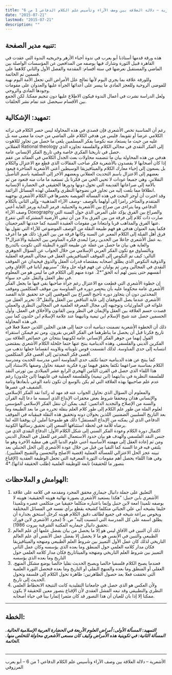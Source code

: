 ```yaml
---
title: "الأشعرية – دلالة العلاقة بين وصف الآراء وتأسيس علم الكلام الدفاعي 1 من 6"
date: "2015-07-21"
lastmod: "2015-07-21"
description: ""
---
```

## **تنبيه مدير الصفحة:**

هذه ورقة قدمها أستاذنا أبو يعرب في ندوة أحباء الأزهر وخريجيه الندوة التي عقدت في القاهرة قبيل الثورة وشارك فيها بوصفه من المدافعين عن المؤسسات الواصلة بين الماضي والمستقبل نعرضها في ستة أقسام: المقدمة والفصل الأول والثاني كلاهما على قسمين ثم الخاتمة.  
وللورقة علاقة بما يجري اليوم لأنها تعالج علل الأمراض التي تجعل الأمة اليوم نهبة للفوضى الروحية وللعجز المادي ما ييسر على أعدائها الجرأة عليها والعدوان على مقومات وجودها المادي والروحي.  
ولعل الدراسة نشرت في أعمال الندوة فيكون الاطلاع عليها دون تنجيم ممكنا. لكن الجمع بين الأقسام سيحصل عند تمام نشر الحلقات.

## **تمهيد: الإشكالية:**

رغم أن المناسبة تخص الأشعري فإن قصدي في هذه المحاولة ليس حصر الكلام في تراثه الكلامي عرضا أو تقويما. فليس من هدفي الكلام على الماضي من حيث ما مضى منه بل عليه من حيث ما يستعاد منه نكوصا بفكر المسلمين يلغي ما حصل من تجاوز لللاهوت العقلاني Rational theology إلى الفكر النقدي في مجالي الكلام والفلسفة تجاوزه الذي حصل في تاريخنا الفكري خاصة وفي تاريخ الفكر الإنساني عامة.  
هدفي من هذه المحاولة بيان ما تتضمنه محاولات بعث الجدل الكلامي في العقائد من عقم إذا كان أصحابها لا يقصدون بالأشعرية فكر صاحب المقالات الذي قطع مع الاعتزال والكلام بل يسعون إلى إحياء معارك الكلام والميتافيزيقا الوسيطين أعني الأشعرية المتأخرة فيعود بعضهم إلى الاعتزال باسم التحديث العقلاني وبعضهم الآخر إلى السلفية باسم التأصيل النقلاني. وهي جميعا عودات لا تحيي الحي من فكرنا بل تستعيد ما مات منه فتعود من ثم بالأمة إلى صراعاتها القديمة التي تحول دونها ودورها الحقيقي في الحضارة الإنسانية انطلاقا مما بلغت إليه من تجاوز في نضوجها النظري والعملي لهذه المسائل الزائفة.  
وقد اخترت أن أوجز البحث في هذه المسألة العويصة بحصرها في الكلام الأشعري بوجهيه المتقدم والمتأخر رامزا إلى أولهما بالوصف -وصف الآراء المذهبية- وإلى الثاني بالكلام الدفاعي وما يتراءى من صراع بين الأشعرية والحنبلية. فرمز البداية ورمز الغاية أعني وصف الآراء Doxography والصراع بين الفرق يؤكد على المرض الذي حول السنة التي صارت ذات كلام إلى فرقة من بين الفرق بدلا من أن تبقى الأرضية المشتركة التي تتفرع عنها الفرق والمذاهب قربا وابتعادا من مقومات العقيدة السنية كما حددتها المرجعيتان.  
فكما يفيد العنوان هدفي هو فهم طبيعة النقلة من الوصف الموضوعي للآراء التي تقول بها فرق أهل القبلة إلى الكلام المعبر عن السنة وكأنها فرقة من بين الفرق: ذلك هو ما أعرف به عمل الأشعري جاعلا من الحدين رمزا لبعدي فكره المناوس بين الحنبلية والاعتزال\*1.  
والغاية هي بيان ما حصل من غفلة عن طبيعة الثورة البطيئة التي تكونت بالتدريج وبالتساوق مع تكون الفكر العربي الإسلامي من خلال الجواب عن السؤال الجوهري التالي: كيف تم النكوص إلى الموقف الميتافيزيقي الغفل في مجالي المعرفة العقلية والذوقية النكوص الذي يطلق أصحابه بمقتضاه قدرات العقل والذوق فيحيدان عن الموقف النقدي في المجالين ومن ثم يوليان عن فهم قوله جل وعلا: “سنريهم آياتنا في الآفاق وفي أنفسهم حتى يتبين لهم أنه الحق”\*2. عودة منهم إلى الكلام في ما ليس هو من المعلوم في نظر العقل والنقل على حد سواء.  
إن خطوة الأشعري التي قطعت مع الاعتزال رغم جرأة صاحبها بقي فيها ما يجعل الفكر الأشعري عامة محكوما عليه بأن ينحصر دوره في المناوسة بين موقف المتكلمين وموقف المحدثين دون أن يتجاوز دوره تأجيج الصراع بين الموقفين إلى حد تحقيق غاية القصد الأشعري عندما يصل الموقفان إلى غاية التناقض بين العقل والنقل\*3: تحرير العقل من غلوائه في الماورئيات وتوجيهه إلى مجال المعرفة العلمية في المجالين النظري والعملي قصدت حسم العلاقة بين العقل والإيمان في النظر وبين القانون والأخلاق في العمل. وأول الحسمين حصل عند شيخ الإسلام ابن تيمية وثانيهما عند علامة الإسلام ابن خلدون كما نبين في هذه المحاولة.  
ذلك أن الخطوة الأشعرية تضمنت دينامية أدت حتما إلى هذين الحلين اللذين حصلا فعلا في تاريخ فكرنا قبل أن يحصل ما يناظرهما في الفكر الغربي بقرون. ومن ثم فيمكن استقراء القول إنهما من جوهر الفكر الإنساني عامة لكونهما ينتجان عن خصائص العلاقة بين الفكرين الديني والفلسفي. وهذه الدينامية ينتج عنها حتما خلخلة الكلام الأشعري بمقتضى انتسابه إلى حدي المناوسة. لذلك انقسمت قوس تلويناته وتلاوينه انقساما جعلها تذهب من أقصى فكر المحدثين إلى أقصى فكر المتكلمين.  
كما ينتج عن هذه الدينامية حتما تكثف حدي المناوسة أعني مدرسة الحديث ومدرسة الكلام بمناسبة صراعهما تكثفا يحقق فيهما ثورة فكرية عميقة نحاول وصفها بالاستناد إلى هذا اللقاء الذي حصل في القرن الثامن الهجري الرابع عشر الميلادي بين ثورتي النقد للفلسفة النظرية في بدايتهما (ابن تيمية) وللفلسفة العملية في غايتهما (ابن خلدون) رغم عدم علم صاحبيها بهذه العلاقة التي لم يكن بالوسع أن تكون تامة الوعي بأبعادها وتامة الشفيف في عصرها.  
والمعلوم أن السؤال الذي نحاول الجواب عنه قد مهد له رائدا نقد الفكر الإسلامي والإنساني هذان ومحققا شروط بعض محفزات الإبداع الذي أسسه ما دعا إليه القرآن والسنة من الإصلاح والتجديد الدائمين: كيف يمكن أن ننقل الفكر الإسلامي المؤسس لعلوم الملة من طور علم الكلام إلى طور كلام العلم بنقلة تحرره من ما بعد الطبيعة وما بعد التاريخ السلبيين الضمنيين اللذين يحولان دونه وتحقيق هذه النقلة فيبقيانه في الموقف الدفاعي الذي لن يمكنه من الإبداع المستقل؟ ذلك هو طموحنا آملين أن يوفقنا الله لما يرضاه للأمة في لحظة استئنافها السعي إلى تحقيق رسالتها الكونية.  
اكتمال دورة الكلام وعودة الفكر السني إلى شكل الكلام الأول: الدفاع النقدي الذي من جنس النقد الفلسفي والهدف هو بيان حدود الاستعمال الشرعي للعقل في المجال الديني ومن ثم إعادة العقل إلى مهمته الأساسية أعني علوم الدنيا التي هي مطية الآخرة وهو ما يلتقي فيه فرعا السنة كما التقيا من قبل من خلال عودة الأشعري إلى الحل الحنبلي بعد تبينه عجز الحل الاعتزالي للمسألة العملية (قضية الاصلح والتحسين والتقبيح العقليين). وفي هذا اللقاء يحصل أهم مقومات الثورة المعرفية التي تجعل الوظيفة العقدية (الإقناع بتصور ما للحقيقة) تابعة للوظيفة العلمية (طلب الحقيقة لذاتها).\*4

## **الهوامش و الملاحظات:**

1. التعليق على جملة دانيال جيماري محقق المجرد ومقدمه في كلامه على علاقة الأشعري بابن حنبل: “هكذا يستعيد الأشعري بصورة نهائية هويته الحقيقية: هويته لا بوصفه تلميذا امعة لابن حنبل وإنما باعتباره متكلما حقيقيا من متكلمي عصره وتلميذا خليقا بشيخه أبي علي الجبائي متكلما كشيخه يقطع برأي نفسه في المسائل المختلفة ويخوص ببراعة شيخه في جميع لطائف دقيق الكلام هويته كرجل استحق بجدارة أن يطلق اسمه على كل المدرسة التي انتسبت إليه” ص. 5 (مجرد الأشعري لابن فورك تحقيق دانيال جيماريه المكتبة الشرقية بيروت 1986).
2. ذلك أن التبين في الآفاق ليس هو إلا ما يحصل من بيان بفضل علمها أي علم العالم الطبيعي والتبين في الأنفس هو ما لا يحصل إلا بفضل عمل الأنفس أي علم العالم التاريخي لذلك كان عمل الأول التمييز بين شروط العلم الطبيعي ومنهجه والميتافيزيقا فكان مدار كلامه العلمي حول المنطق وما بعده الذي يؤسسه وكان عمل الثاني التمييز بين شروط العلم التاريخي ومنهجه والميتاتاريخ فكان مدار كلامه العلمي حول التاريخ وما بعده الذي يؤسسه
3. .فعندما يصبح الكلام فلسفيا خالصا ويصبح الحديث نقليا خالصا يوضع مشكل المنهج العقلي أو المنطق وما بعده والمنهج النقلي أو التاريخ وما بعده فتحصل الثورة العلمية التي تحققت فعلا بعد حصول الظاهرتين: ظاهرة تحول الكلام إلى فلسفة وتحول الحديث إلى تاريخ.
4. ولأن العكس هو الذي حصل في جامعاتنا التقليدية كانت النتيجة الانحطاط العلمي النظري والتطبيقي وقد تبعه الفشل العقدي لأن الإقناع بتصور معين للحقيقة لا يكون ممكنا إلا إذا بان للعيان أن هذا التصور قد كان مثمرا إثمارا بينا في حياة أصحابه.

---

## **الخطة:**

###### **التمهيد:** **المسألة الأولى: أمراض العلوم الأربعة في الحضارة العربية الإسلامية الحالية.** **المسألة الثانية: في تكوينية هذه الأمراض وكيف كان مسعى الأشعري محاولة للتخلص منها.** **الخاتمة.**

---

الأشعرية – دلالة العلاقة بين وصف الآراء وتأسيس علم الكلام الدفاعي 1 من 6 – أبو يعرب المرزوقي

###